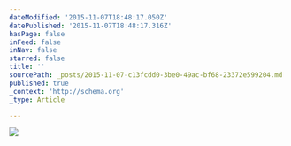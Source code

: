 ```yaml
---
dateModified: '2015-11-07T18:48:17.050Z'
datePublished: '2015-11-07T18:48:17.316Z'
hasPage: false
inFeed: false
inNav: false
starred: false
title: ''
sourcePath: _posts/2015-11-07-c13fcdd0-3be0-49ac-bf68-23372e599204.md
published: true
_context: 'http://schema.org'
_type: Article

---
```

![](https://the-grid-user-content.s3-us-west-2.amazonaws.com/f4bcff92-d45d-4899-abf6-8515242a3468.jpg)